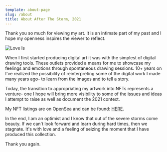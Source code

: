 ```yaml
---
template: about-page
slug: /about
title: About After The Storm, 2021
---
```

Thank you so much for viewing my art. It is an intimate part of my past and I hope my openness inspires the viewer to reflect. 

![Love Is](/assets/mouselove-01.png "Love Is")

When I first started producing digital art it was with the simplest of digital drawing tools. These outlets provided a means for me to showcase my feelings and emotions through spontaneous drawing sessions. 10+ years on I've realized the possibility of reinterpreting some of the digital work I made many years ago- to learn from the images and to tell a story. 

Today, the transition to appropriating my artwork into NFTs represents a venture- one I hope will bring more visibility to some of the issues and ideas I attempt to raise as well as document the 2021 context. 

My NFT listings are on OpenSea and can be found: [HERE](https://opensea.io/collection/after-the-storm-2021).  

In the end, I am an optimist and I know that out of the severe storms come beauty. If we can't look forward and learn during hard times, then we stagnate. It's with love and a feeling of seizing the moment that I have produced this collection. 

Thank you again.